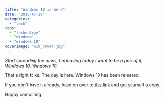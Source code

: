 ```yaml
---
title: "Windows 10 is here"
date: "2015-07-29"
categories: 
  - "tech"
tags: 
  - "technology"
  - "windows"
  - "windows-10"
coverImage: "w10_cover.jpg"
---
```


_Start spreading the news, I'm leaving today I want to be a part of it, Windows 10, Windows 10_

That's right folks. The day is here. Windows 10 has been released.

If you don't have it already, head on over to [this link](https://www.microsoft.com/en-us/software-download/windows10) and get yourself a copy.

Happy computing
